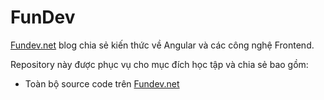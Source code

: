 # FunDev

[Fundev.net](https://fundev.net) blog chia sẻ kiến thức về Angular và các công nghệ Frontend.

Repository này được phục vụ cho mục đích học tập và chia sẻ bao gồm:
+ Toàn bộ source code trên [Fundev.net](https://fundev.net)

